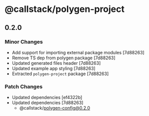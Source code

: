 # @callstack/polygen-project

## 0.2.0

### Minor Changes

- Add support for importing external package modules [7d88263]
- Remove TS dep from polygen package [7d88263]
- Updated generated files header [7d88263]
- Updated example app styling [7d88263]
- Extracted `polygen-project` package [7d88263]

### Patch Changes

- Updated dependencies [ef4322b]
- Updated dependencies [7d88263]
  - @callstack/polygen-config@0.2.0
